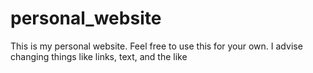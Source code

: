 # personal_website
This is my personal website. Feel free to use this for your own. I advise changing things like links, text, and the like
